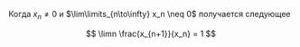 Когда $x_n \neq 0$ и $\lim\limits_{n\to\infty} x_n \neq 0$ получается следующее

$$ \limn \frac{x_{n+1}}{x_n} = 1 $$